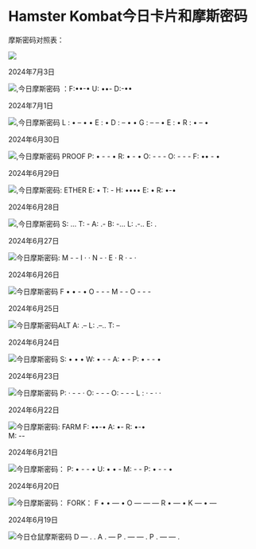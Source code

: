 # Hamster Kombat今日卡片和摩斯密码

摩斯密码对照表：

![](<../../.gitbook/assets/image (456).png>)



2024年7月3日

![](<../../.gitbook/assets/image (453).png>),今日摩斯密码 ：F:••-• U: ••- D:-••



2024年7月1日

![](<../../.gitbook/assets/image (454).png>),今日摩斯密码 L : • – • • E : • D : – • • G : – – • E : • R : • – •



2024年6月30日

![](../../.gitbook/assets/image.png),今日摩斯密码 PROOF P: • - - • R: • - • O: - - - O: - - - F: •• - •



2024年6月29日

![](<../../.gitbook/assets/image (1).png>),今日摩斯密码: ETHER E: • T: - H: •••• E: • R: •-•



2024年6月28日

![](<../../.gitbook/assets/image (2).png>),今日摩斯密码 S: ... T: - A: .- B: -... L: .-.. E: .



2024年6月27日

![](<../../.gitbook/assets/image (3).png>)今日摩斯密码: M - - I · · N  - · E · R · - ·



2024年6月26日

![](<../../.gitbook/assets/image (4).png>)今日摩斯密码 F • • - • O - - - M - - O - - -



2024年6月25日

![](<../../.gitbook/assets/image (5).png>)今日摩斯密码ALT A: .– ​L: .–.. ​T: –



2024年6月24日

![](<../../.gitbook/assets/image (6).png>)今日摩斯密码 S: • • • W: • - - A: • - P: • - - •



2024年6月23日

![](<../../.gitbook/assets/image (7).png>)今日摩斯密码 P:  · - - · O:  - - - O:  - - - L :  · - · ·



2024年6月22日

![](<../../.gitbook/assets/image (9).png>)今日摩斯密码: FARM F: ••-• A: •- R: •-•\
M: --



2024年6月21日

![](<../../.gitbook/assets/image (10).png>)今日摩斯密码： P: • - - • U: • • - M: - - P: • - - •



2024年6月20日

![](<../../.gitbook/assets/image (11).png>)今日摩斯密码： FORK： F • • — • O — — — R • — • K — • —



2024年6月19日

![](<../../.gitbook/assets/image (12).png>)今日仓鼠摩斯密码 D — . . A . — P . — — . P . — — .
